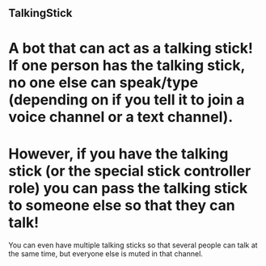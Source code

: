 ## TalkingStick

# A bot that can act as a talking stick! If one person has the talking stick, no one else can speak/type (depending on if you tell it to join a voice channel or a text channel). 

# However, if you have the talking stick (or the special stick controller role) you can pass the talking stick to someone else so that they can talk!
You can even have multiple talking sticks so that several people can talk at the same time, but everyone else is muted in that channel.
